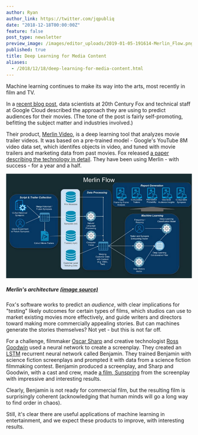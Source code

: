```yaml
---
author: Ryan
author_link: https://twitter.com/jqpubliq
date: "2018-12-18T00:00:00Z"
feature: false
post_type: newsletter
preview_image: /images/editor_uploads/2019-01-05-191614-Merlin_Flow.png
published: true
title: Deep Learning for Media Content
aliases:
  - /2018/12/18/deep-learning-for-media-content.html
---
```


Machine learning continues to make its way into the arts, most recently in film and TV.

In a [recent blog post](https://cloud.google.com/blog/products/ai-machine-learning/how-20th-century-fox-uses-ml-to-predict-a-movie-audience), data scientists at 20th Century Fox and technical staff at Google Cloud described the approach they are using to predict audiences for their movies. (The tone of the post is fairly self-promoting, befitting the subject matter and industries involved.)

Their product, [Merlin Video](https://datastudio.google.com/u/0/reporting/1Ss64x1ocKeeDdTcMVX3l4iQcr8gp9w-W/page/Hg2V), is a deep learning tool that analyzes movie trailer videos. It was based on a pre-trained model - Google's YouTube 8M video data set, which identifes objects in video, and tuned with movie trailers and marketing data from past movies. Fox released [a paper describing the technology in detail](https://arxiv.org/abs/1810.08189). They have been using Merlin - with success - for a year and a half.

![](/images/editor_uploads/2019-01-05-191614-Merlin_Flow.png)
##### Merlin's architecture [(image source)](https://cloud.google.com/blog/products/ai-machine-learning/how-20th-century-fox-uses-ml-to-predict-a-movie-audience)

Fox's software works to predict an *audience*, with clear implications for "testing" likely outcomes for certain types of films, which studios can use to market existing movies more effectively, and guide writers and directors toward making more commercially appealing stories. But can machines generate the stories themselves? Not yet - but this is not far off.

For a challenge, filmmaker [Oscar Sharp](http://www.thereforefilms.com/oscar-sharp.html) and creative technologist [Ross Goodwin](https://rossgoodwin.com/) used a neural network to create a screenplay. They created an [LSTM](https://en.wikipedia.org/wiki/Long_short-term_memory) recurrent neural network called Benjamin. They trained Benjamin with science fiction screenplays and prompted it with data from a science fiction filmmaking contest. Benjamin produced a screenplay, and Sharp and Goodwin, with a cast and crew, made [a film, Sunspring](https://www.youtube.com/watch?v=LY7x2Ihqjmc) from the screenplay with impressive and interesting results.

Clearly, Benjamin is not ready for commercial film, but the resulting film is surprisingly coherent (acknowledging that human minds will go a long way to find order in chaos).

Still, it's clear there are useful applications of machine learning in entertainment, and we expect these products to improve, with interesting results.